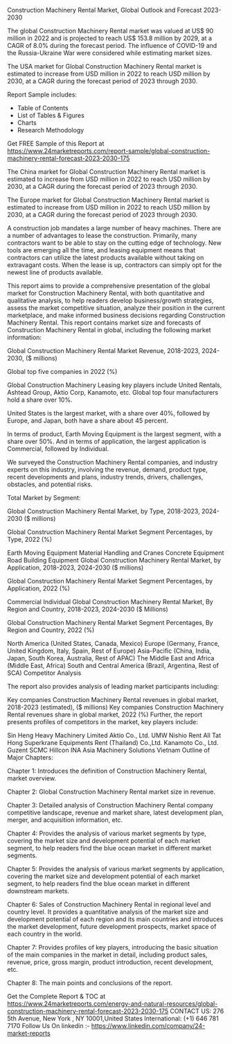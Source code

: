Construction Machinery Rental Market, Global Outlook and Forecast 2023-2030

The global Construction Machinery Rental market was valued at US$ 90 million in 2022 and is projected to reach US$ 153.8 million by 2029, at a CAGR of 8.0% during the forecast period. The influence of COVID-19 and the Russia-Ukraine War were considered while estimating market sizes.

The USA market for Global Construction Machinery Rental market is estimated to increase from USD million in 2022 to reach USD million by 2030, at a CAGR during the forecast period of 2023 through 2030.

Report Sample includes:
- Table of Contents
- List of Tables & Figures
- Charts
- Research Methodology

Get FREE Sample of this Report at https://www.24marketreports.com/report-sample/global-construction-machinery-rental-forecast-2023-2030-175

The China market for Global Construction Machinery Rental market is estimated to increase from USD million in 2022 to reach USD million by 2030, at a CAGR during the forecast period of 2023 through 2030.

The Europe market for Global Construction Machinery Rental market is estimated to increase from USD million in 2022 to reach USD million by 2030, at a CAGR during the forecast period of 2023 through 2030.

A construction job mandates a large number of heavy machines. There are a number of advantages to lease the construction. Primarily, many contractors want to be able to stay on the cutting edge of technology. New tools are emerging all the time, and leasing equipment means that contractors can utilize the latest products available without taking on extravagant costs. When the lease is up, contractors can simply opt for the newest line of products available.

This report aims to provide a comprehensive presentation of the global market for Construction Machinery Rental, with both quantitative and qualitative analysis, to help readers develop business/growth strategies, assess the market competitive situation, analyze their position in the current marketplace, and make informed business decisions regarding Construction Machinery Rental. This report contains market size and forecasts of Construction Machinery Rental in global, including the following market information:

Global Construction Machinery Rental Market Revenue, 2018-2023, 2024-2030, ($ millions)

Global top five companies in 2022 (%)

Global Construction Machinery Leasing key players include United Rentals, Ashtead Group, Aktio Corp, Kanamoto, etc. Global top four manufacturers hold a share over 10%.

United States is the largest market, with a share over 40%, followed by Europe, and Japan, both have a share about 45 percent.

In terms of product, Earth Moving Equipment is the largest segment, with a share over 50%. And in terms of application, the largest application is Commercial, followed by Individual.

We surveyed the Construction Machinery Rental companies, and industry experts on this industry, involving the revenue, demand, product type, recent developments and plans, industry trends, drivers, challenges, obstacles, and potential risks.

Total Market by Segment:

Global Construction Machinery Rental Market, by Type, 2018-2023, 2024-2030 ($ millions)

Global Construction Machinery Rental Market Segment Percentages, by Type, 2022 (%)

Earth Moving Equipment
Material Handling and Cranes
Concrete Equipment
Road Building Equipment
Global Construction Machinery Rental Market, by Application, 2018-2023, 2024-2030 ($ millions)

Global Construction Machinery Rental Market Segment Percentages, by Application, 2022 (%)

Commercial
Individual
Global Construction Machinery Rental Market, By Region and Country, 2018-2023, 2024-2030 ($ Millions)

Global Construction Machinery Rental Market Segment Percentages, By Region and Country, 2022 (%)

North America (United States, Canada, Mexico)
Europe (Germany, France, United Kingdom, Italy, Spain, Rest of Europe)
Asia-Pacific (China, India, Japan, South Korea, Australia, Rest of APAC)
The Middle East and Africa (Middle East, Africa)
South and Central America (Brazil, Argentina, Rest of SCA)
Competitor Analysis

The report also provides analysis of leading market participants including:

Key companies Construction Machinery Rental revenues in global market, 2018-2023 (estimated), ($ millions)
Key companies Construction Machinery Rental revenues share in global market, 2022 (%)
Further, the report presents profiles of competitors in the market, key players include:

Sin Heng Heavy Machinery Limited
Aktio Co., Ltd.
UMW
Nishio Rent All
Tat Hong
Superkrane Equipments
Rent (Thailand) Co.,Ltd.
Kanamoto Co., Ltd.
Guzent
SCMC
Hillcon
INA
Asia Machinery Solutions Vietnam
Outline of Major Chapters:

Chapter 1: Introduces the definition of Construction Machinery Rental, market overview.

Chapter 2: Global Construction Machinery Rental market size in revenue.

Chapter 3: Detailed analysis of Construction Machinery Rental company competitive landscape, revenue and market share, latest development plan, merger, and acquisition information, etc.

Chapter 4: Provides the analysis of various market segments by type, covering the market size and development potential of each market segment, to help readers find the blue ocean market in different market segments.

Chapter 5: Provides the analysis of various market segments by application, covering the market size and development potential of each market segment, to help readers find the blue ocean market in different downstream markets.

Chapter 6: Sales of Construction Machinery Rental in regional level and country level. It provides a quantitative analysis of the market size and development potential of each region and its main countries and introduces the market development, future development prospects, market space of each country in the world.

Chapter 7: Provides profiles of key players, introducing the basic situation of the main companies in the market in detail, including product sales, revenue, price, gross margin, product introduction, recent development, etc.

Chapter 8: The main points and conclusions of the report.

Get the Complete Report & TOC at https://www.24marketreports.com/energy-and-natural-resources/global-construction-machinery-rental-forecast-2023-2030-175
CONTACT US:
276 5th Avenue, New York , NY 10001,United States
International: (+1) 646 781 7170
Follow Us On linkedin :- https://www.linkedin.com/company/24-market-reports
